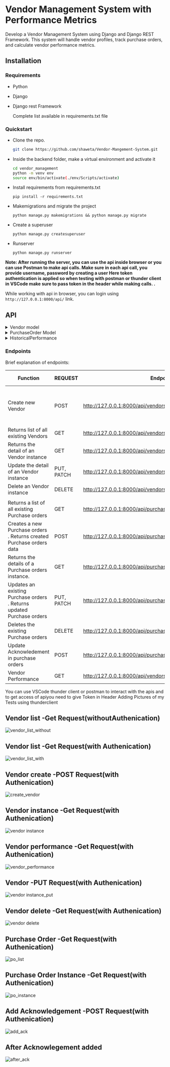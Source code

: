 # Vendor Management System with Performance Metrics

Develop a Vendor Management System using Django and Django REST Framework. This
system will handle vendor profiles, track purchase orders, and calculate vendor performance
metrics.

## Installation

### Requirements
- Python
- Django
- Django rest Framework

  Complete list available in requirements.txt file

### Quickstart
- Clone the repo.  
    ```bash
    git clone https://github.com/shaweta/Vendor-Mangement-System.git
    ```

- Inside the backend folder, make a virtual environment and activate it 
    ```bash
    cd vendor_management
    python -m venv env 
    source env/bin/activate(./env/Scripts/activate)

    ```

- Install requirements from requirements.txt
    ```
    pip install -r requirements.txt
    ```

- Makemigrations and migrate the project
    ```
    python manage.py makemigrations && python manage.py migrate
    ```

- Create a superuser
    ```
    python manage.py createsuperuser
    ```

- Runserver
    ```
    python manage.py runserver
    ```

**Note: After running the server, you can use the api inside browser or you can use Postman to make api calls. Make sure in each api call, you provide username, password by creating a user
Here  token authentication is applied so when testing with postman or thunder client in VSCode make sure to pass token in the header while making calls.
.**



While working with api in browser, you can login using `http://127.0.0.1:8000/api/` link.


## API
<details>
<summary> Vendor model </summary> 

- Vendor:
    - name: string(unique),
    - contact_details: text,
    - address: text
    - vendor_code:charfield

</details>

<details>
<summary> PurchaseOrder Model </summary>


</details>

<details>
<summary>HistoricalPerformance </summary>

</details>



### Endpoints

Brief explanation of endpoints:

| Function                                                                                               | REQUEST    | Endpoint                                                | Authorization | form-data                                 |
|--------------------------------------------------------------------------------------------------------|------------|---------------------------------------------------------|---------------|-------------------------------------------|
| Create new Vendor                                                                                      | POST       | http://127.0.0.1:8000/api/vendors/                      | Token Auth    | username, email, password pass token in header                   |
| Returns list of all existing Vendors                                                                   | GET        |  http://127.0.0.1:8000/api/vendors/                     | Token Auth    |                                           |
| Returns the detail of an Vendor instance                                                               | GET        | http://127.0.0.1:8000/api/vendors/{int:id}/             | Token Auth    |                                           |
| Update the detail of an Vendor instance                                                                | PUT, PATCH | http://127.0.0.1:8000/api/vendors/{int:id}/             | Token Auth   |                                           |
| Delete an Vendor instance                                                                              | DELETE     | http://127.0.0.1:8000/api/vendors/{int:id}/             | Token Auth    |                                           |
|                                                                                                        |            |                                                         |               |                                           |
| Returns a list of all existing Purchase orders                                                         | GET        | http://127.0.0.1:8000/api/purchase_orders/              | Token Auth  |                                           |
| Creates a new Purchase orders . Returns created Purchase orders  data                                  | POST       | http://127.0.0.1:8000/api/purchase_orders/              | Token Auth   |  |
| Returns the details of a Purchase orders instance.                                                     | GET        | http://127.0.0.1:8000/api/purchase_orders/{int:id}/     | Token Auth    |                                           |
| Updates an existing Purchase orders . Returns updated Purchase orders                                  | PUT, PATCH | http://127.0.0.1:8000/api/purchase_orders/{int:id}/     | Token Auth   |  |
| Deletes the existing Purchase orders                                                                   | DELETE     | http://127.0.0.1:8000/api/purchase_orders/{int:id}/     | Token Auth    |                                           |
| Update Acknowledement  in purchase orders                                                              | POST       | http://127.0.0.1:8000/api/purchase_orders/{int:id}/acknowledge/| Token Auth |                                           |
| Vendor Performance                                                                                     | GET        | http://127.0.0.1:8000/api/vendors/{int:id}/performance   |Token Auth    |                        |
 
You can use  VSCode thunder client or postman to interact with the apis and to get access of apiyou need to give Token in Header 
Adding Pictures of my Tests using thunderclient

## Vendor list -Get Request(withoutAuthenication)

![vendor_list_without](https://github.com/shaweta/Vendor-Mangement-System/assets/17871651/bc3a9598-6b13-4b3c-8de3-f2905190e3ce)
## Vendor list -Get Request(with Authenication)
![vendor_list_with](https://github.com/shaweta/Vendor-Mangement-System/assets/17871651/777d443f-2231-4798-a638-d4af7178c626)

## Vendor create -POST Request(with Authenication)
![create_vendor](https://github.com/shaweta/Vendor-Mangement-System/assets/17871651/92fa8798-70b3-4ac6-90eb-7c641a6bd8c1)

## Vendor instance -Get Request(with Authenication)
![vendor instance](https://github.com/shaweta/Vendor-Mangement-System/assets/17871651/8b275f18-79e0-4c3c-8966-9220ba01b89f)

## Vendor performance -Get Request(with Authenication)
![vendor_performance](https://github.com/shaweta/Vendor-Mangement-System/assets/17871651/c9054072-8a54-4ff4-b5a1-52a919c7e59f)
## Vendor -PUT Request(with Authenication)
![vendor instance_put](https://github.com/shaweta/Vendor-Mangement-System/assets/17871651/69823430-0aae-4bc3-8c6e-4c3b78a24897)

## Vendor delete -Get Request(with Authenication)
![vendor delete](https://github.com/shaweta/Vendor-Mangement-System/assets/17871651/2568acdd-d494-4239-8bfd-e1104841b48b)

## Purchase Order -Get Request(with Authenication)
![po_list](https://github.com/shaweta/Vendor-Mangement-System/assets/17871651/184b9c34-368e-40bd-9459-514180e78387)

## Purchase Order Instance -Get Request(with Authenication)
![po_instance](https://github.com/shaweta/Vendor-Mangement-System/assets/17871651/ba48acfe-0912-42f9-b688-b0b38f9c85b8)
## Add Acknowledgement -POST Request(with Authenication)
![add_ack](https://github.com/shaweta/Vendor-Mangement-System/assets/17871651/8d941b80-f9c1-471f-a4c4-7f76e0ff4434)
## After Acknowlegement added
![after_ack](https://github.com/shaweta/Vendor-Mangement-System/assets/17871651/85ac0e49-8c5e-4e2f-8005-cdaf6286b711)
